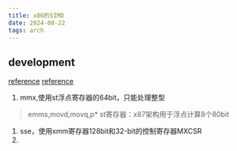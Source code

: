 ```yaml
---
title: x86的SIMD
date: 2024-08-22
tags: arch
---
```

## development
[reference](https://www.cnblogs.com/TaigaCon/p/7835340.html)
[reference](https://www.cnblogs.com/moonzzz/p/17806496.html)
1. mmx,使用st浮点寄存器的64bit，只能处理整型
> emms,movd,movq,p*
> st寄存器：x87架构用于浮点计算8个80bit
1. sse，使用xmm寄存器128bit和32-bit的控制寄存器MXCSR
2. 